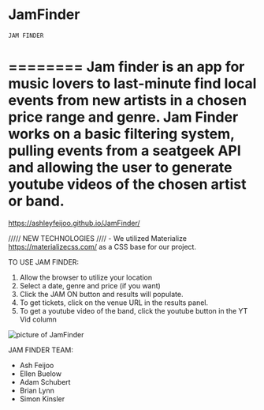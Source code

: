 # JamFinder
    JAM FINDER
  ========
  Jam finder is an app for music lovers to last-minute find local events from new artists in a chosen price range and genre. Jam Finder works on a basic filtering system, pulling events from a seatgeek API and allowing the user to generate youtube videos of the chosen artist or band. 
  =============
  
  https://ashleyfeijoo.github.io/JamFinder/
  
  
  /////  NEW TECHNOLOGIES ////
    - We utilized Materialize https://materializecss.com/ as a CSS  base for our project. 
    
  TO USE JAM FINDER:
  
  1. Allow the browser to utilize your location
  2. Select a date, genre and price (if you want)
  3. Click the JAM ON button and results will populate.
  4. To get tickets, click on the venue URL in the results panel. 
  5. To get a youtube video of the band, click the youtube button in the YT Vid column
  
  
  
  ![picture of JamFinder](https://i.gyazo.com/84aaeddbe1ea6b51f1521d94e6477b34.png)
  
  JAM FINDER TEAM:
  - Ash Feijoo
  - Ellen Buelow
  - Adam Schubert
  - Brian Lynn
  - Simon Kinsler
